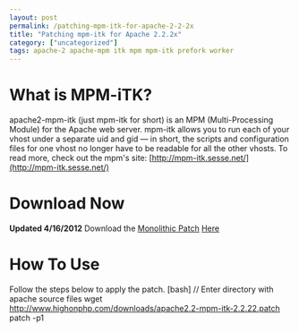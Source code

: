 ```yaml
---
layout: post
permalink: /patching-mpm-itk-for-apache-2-2-2x
title: "Patching mpm-itk for Apache 2.2.2x"
category: ["uncategorized"]
tags: apache-2 apache-mpm itk mpm mpm-itk prefork worker
---
```

# What is MPM-iTK?
apache2-mpm-itk (just mpm-itk for short) is an MPM (Multi-Processing Module) for the Apache web server. mpm-itk allows you to run each of your vhost under a separate uid and gid — in short, the scripts and configuration files for one vhost no longer have to be readable for all the other vhosts. To read more, check out the mpm's site: [http://mpm-itk.sesse.net/](http://mpm-itk.sesse.net/)
# Download Now
**Updated 4/16/2012** Download the [Monolithic Patch](http://www.highonphp.com/downloads/apache2.2-mpm-itk-2.2.22.patch) [Here](http://www.highonphp.com/downloads/apache2.2-mpm-itk-2.2.22.patch)
# How To Use
Follow the steps below to apply the patch. [bash] // Enter directory with apache source files wget http://www.highonphp.com/downloads/apache2.2-mpm-itk-2.2.22.patch patch -p1 